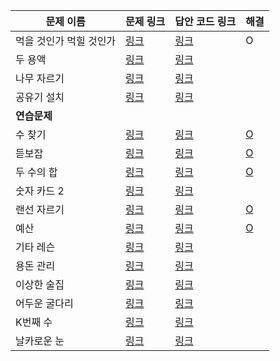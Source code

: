 |문제 이름|문제 링크|답안 코드 링크|해결|
|---|---|---|---|
|먹을 것인가 먹힐 것인가|[링크](http://boj.kr/7795)|[링크](https://github.com/rhs0266/FastCampus/tree/main/%EA%B0%95%EC%9D%98%20%EC%9E%90%EB%A3%8C/02-%EC%95%8C%EA%B3%A0%EB%A6%AC%EC%A6%98/05~06-이분%20탐색/문제별%20코드/7795-먹을%20것인가%20먹힐%20것인가)|O|
|두 용액|[링크](http://boj.kr/2470)|[링크](https://github.com/rhs0266/FastCampus/tree/main/%EA%B0%95%EC%9D%98%20%EC%9E%90%EB%A3%8C/02-%EC%95%8C%EA%B3%A0%EB%A6%AC%EC%A6%98/05~06-이분%20탐색/문제별%20코드/2470-두%20용액)||
|나무 자르기|[링크](http://boj.kr/2805)|[링크](https://github.com/rhs0266/FastCampus/tree/main/%EA%B0%95%EC%9D%98%20%EC%9E%90%EB%A3%8C/02-%EC%95%8C%EA%B3%A0%EB%A6%AC%EC%A6%98/05~06-이분%20탐색/문제별%20코드/2805-나무%20자르기)||
|공유기 설치|[링크](http://boj.kr/2110)|[링크](https://github.com/rhs0266/FastCampus/tree/main/%EA%B0%95%EC%9D%98%20%EC%9E%90%EB%A3%8C/02-%EC%95%8C%EA%B3%A0%EB%A6%AC%EC%A6%98/05~06-이분%20탐색/문제별%20코드/2110-공유기%20설치)||
|**연습문제**||||
|수 찾기|[링크](http://boj.kr/1920)|[링크](https://github.com/rhs0266/FastCampus/tree/main/%EA%B0%95%EC%9D%98%20%EC%9E%90%EB%A3%8C/02-%EC%95%8C%EA%B3%A0%EB%A6%AC%EC%A6%98/05~06-이분%20탐색/문제별%20코드/1920-수%20찾기)|[O](https://github.com/DongwookKim0823/Algorithm/blob/master/Baekjoon%20Online%20Judge/1920.py)|
|듣보잡|[링크](http://boj.kr/1764)|[링크](https://github.com/rhs0266/FastCampus/tree/main/%EA%B0%95%EC%9D%98%20%EC%9E%90%EB%A3%8C/02-%EC%95%8C%EA%B3%A0%EB%A6%AC%EC%A6%98/05~06-이분%20탐색/문제별%20코드/1764-듣보잡)|[O](https://github.com/DongwookKim0823/Algorithm/blob/master/Baekjoon%20Online%20Judge/1764.py)|
|두 수의 합|[링크](http://boj.kr/3273)|[링크](https://github.com/rhs0266/FastCampus/tree/main/%EA%B0%95%EC%9D%98%20%EC%9E%90%EB%A3%8C/02-%EC%95%8C%EA%B3%A0%EB%A6%AC%EC%A6%98/05~06-이분%20탐색/문제별%20코드/3273-두%20수의%20합)|[O](https://github.com/DongwookKim0823/Algorithm/blob/master/Baekjoon%20Online%20Judge/3273.py)|
|숫자 카드 2|[링크](http://boj.kr/10816)|[링크](https://github.com/rhs0266/FastCampus/tree/main/%EA%B0%95%EC%9D%98%20%EC%9E%90%EB%A3%8C/02-%EC%95%8C%EA%B3%A0%EB%A6%AC%EC%A6%98/05~06-이분%20탐색/문제별%20코드/10816-숫자%20카드%202)||
|랜선 자르기|[링크](http://boj.kr/1654)|[링크](https://github.com/rhs0266/FastCampus/tree/main/%EA%B0%95%EC%9D%98%20%EC%9E%90%EB%A3%8C/02-%EC%95%8C%EA%B3%A0%EB%A6%AC%EC%A6%98/05~06-이분%20탐색/문제별%20코드/1654-랜선%20자르기)|[O](https://github.com/DongwookKim0823/Algorithm/blob/master/Baekjoon%20Online%20Judge/1654.py)|
|예산|[링크](http://boj.kr/2512)|[링크](https://github.com/rhs0266/FastCampus/tree/main/%EA%B0%95%EC%9D%98%20%EC%9E%90%EB%A3%8C/02-%EC%95%8C%EA%B3%A0%EB%A6%AC%EC%A6%98/05~06-이분%20탐색/문제별%20코드/2512-예산)|[O](https://github.com/DongwookKim0823/Algorithm/blob/master/Baekjoon%20Online%20Judge/2512.py)|
|기타 레슨|[링크](http://boj.kr/2343)|[링크](https://github.com/rhs0266/FastCampus/tree/main/%EA%B0%95%EC%9D%98%20%EC%9E%90%EB%A3%8C/02-%EC%95%8C%EA%B3%A0%EB%A6%AC%EC%A6%98/05~06-이분%20탐색/문제별%20코드/2343-기타%20레슨)||
|용돈 관리|[링크](http://boj.kr/6236)|[링크](https://github.com/rhs0266/FastCampus/tree/main/%EA%B0%95%EC%9D%98%20%EC%9E%90%EB%A3%8C/02-%EC%95%8C%EA%B3%A0%EB%A6%AC%EC%A6%98/05~06-이분%20탐색/문제별%20코드/6236-용돈%20관리)||
|이상한 술집|[링크](http://boj.kr/13702)|[링크](https://github.com/rhs0266/FastCampus/tree/main/%EA%B0%95%EC%9D%98%20%EC%9E%90%EB%A3%8C/02-%EC%95%8C%EA%B3%A0%EB%A6%AC%EC%A6%98/05~06-이분%20탐색/문제별%20코드/13702-이상한%20술집)||
|어두운 굴다리|[링크](http://boj.kr/17266)|[링크](https://github.com/rhs0266/FastCampus/tree/main/%EA%B0%95%EC%9D%98%20%EC%9E%90%EB%A3%8C/02-%EC%95%8C%EA%B3%A0%EB%A6%AC%EC%A6%98/05~06-이분%20탐색/문제별%20코드/17266-어두운%20굴다리)||
|K번째 수|[링크](http://boj.kr/1300)|[링크](https://github.com/rhs0266/FastCampus/tree/main/%EA%B0%95%EC%9D%98%20%EC%9E%90%EB%A3%8C/02-%EC%95%8C%EA%B3%A0%EB%A6%AC%EC%A6%98/05~06-이분%20탐색/문제별%20코드/1300-K%20번째%20수)||
|날카로운 눈|[링크](http://boj.kr/1637)|[링크](https://github.com/rhs0266/FastCampus/tree/main/%EA%B0%95%EC%9D%98%20%EC%9E%90%EB%A3%8C/02-%EC%95%8C%EA%B3%A0%EB%A6%AC%EC%A6%98/05~06-이분%20탐색/문제별%20코드/1637-날카로운%20눈)||
